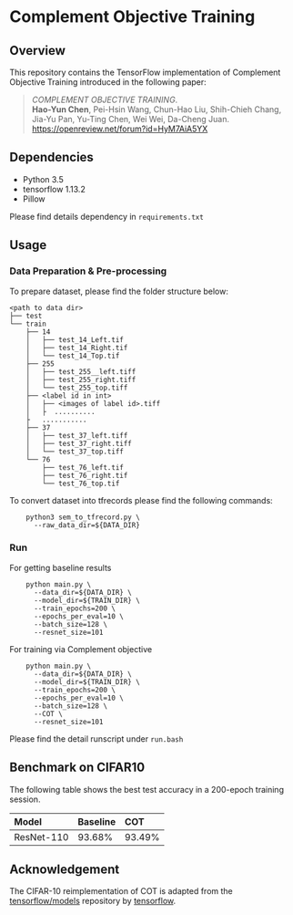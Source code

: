 # Complement Objective Training


## Overview

This repository contains the TensorFlow implementation of Complement Objective Training introduced in the following paper:

> _COMPLEMENT OBJECTIVE TRAINING_. <br>
**Hao-Yun Chen**, Pei-Hsin Wang, Chun-Hao Liu, Shih-Chieh Chang, Jia-Yu Pan, Yu-Ting Chen, Wei Wei, Da-Cheng Juan. <br> <https://openreview.net/forum?id=HyM7AiA5YX>


## Dependencies

* Python 3.5 
* tensorflow 1.13.2
* Pillow

Please find details dependency in `requirements.txt`

## Usage

### Data Preparation & Pre-processing

To prepare dataset, please find the folder structure below:

    <path to data dir>
    ├── test
    └── train
        ├── 14
        │   ├── test_14_Left.tif
        │   ├── test_14_Right.tif
        │   └── test_14_Top.tif
        ├── 255
        │   ├── test_255__left.tiff
        │   ├── test_255_right.tiff
        │   └── test_255_top.tiff
        ├── <label id in int>
        │   ├── <images of label id>.tiff
        │   ├  ..........
        ├   ...........
        ├── 37
        │   ├── test_37_left.tiff
        │   ├── test_37_right.tiff
        │   └── test_37_top.tiff
        └── 76
            ├── test_76_left.tif
            ├── test_76_right.tif
            └── test_76_top.tif

To convert dataset into tfrecords please find the following commands:

        python3 sem_to_tfrecord.py \
          --raw_data_dir=${DATA_DIR}

### Run
For getting baseline results
	
        python main.py \
          --data_dir=${DATA_DIR} \
          --model_dir=${TRAIN_DIR} \
          --train_epochs=200 \
          --epochs_per_eval=10 \
          --batch_size=128 \
          --resnet_size=101
	
For training via Complement objective

        python main.py \
          --data_dir=${DATA_DIR} \
          --model_dir=${TRAIN_DIR} \
          --train_epochs=200 \
          --epochs_per_eval=10 \
          --batch_size=128 \
          --COT \
          --resnet_size=101

Please find the detail runscript under `run.bash`

## Benchmark on CIFAR10

The following table shows the best test accuracy in a 200-epoch training session.

| Model         | Baseline      | COT           |
|:--------------|:--------------|:--------------|
| ResNet-110    | 93.68%        | 93.49%        |


## Acknowledgement
The CIFAR-10 reimplementation of COT is adapted from the [tensorflow/models](https://github.com/tensorflow/models/tree/v1.13.0/official/resnet) repository by [tensorflow](https://github.com/tensorflow).

